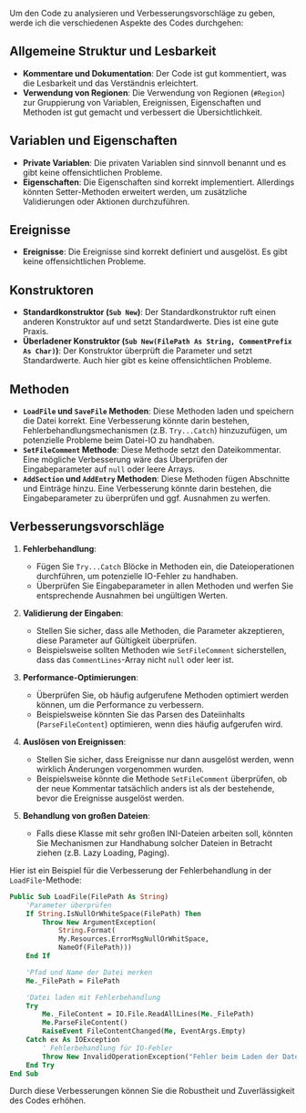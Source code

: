 Um den Code zu analysieren und Verbesserungsvorschläge zu geben, werde ich die verschiedenen Aspekte des Codes durchgehen:

## Allgemeine Struktur und Lesbarkeit
- **Kommentare und Dokumentation**: Der Code ist gut kommentiert, was die Lesbarkeit und das Verständnis erleichtert.
- **Verwendung von Regionen**: Die Verwendung von Regionen (`#Region`) zur Gruppierung von Variablen, Ereignissen, Eigenschaften und Methoden ist gut gemacht und verbessert die Übersichtlichkeit.

## Variablen und Eigenschaften
- **Private Variablen**: Die privaten Variablen sind sinnvoll benannt und es gibt keine offensichtlichen Probleme.
- **Eigenschaften**: Die Eigenschaften sind korrekt implementiert. Allerdings könnten Setter-Methoden erweitert werden, um zusätzliche Validierungen oder Aktionen durchzuführen.

## Ereignisse
- **Ereignisse**: Die Ereignisse sind korrekt definiert und ausgelöst. Es gibt keine offensichtlichen Probleme.

## Konstruktoren
- **Standardkonstruktor (`Sub New`)**: Der Standardkonstruktor ruft einen anderen Konstruktor auf und setzt Standardwerte. Dies ist eine gute Praxis.
- **Überladener Konstruktor (`Sub New(FilePath As String, CommentPrefix As Char)`)**: Der Konstruktor überprüft die Parameter und setzt Standardwerte. Auch hier gibt es keine offensichtlichen Probleme.

## Methoden
- **`LoadFile` und `SaveFile` Methoden**: Diese Methoden laden und speichern die Datei korrekt. Eine Verbesserung könnte darin bestehen, Fehlerbehandlungsmechanismen (z.B. `Try...Catch`) hinzuzufügen, um potenzielle Probleme beim Datei-IO zu handhaben.
- **`SetFileComment` Methode**: Diese Methode setzt den Dateikommentar. Eine mögliche Verbesserung wäre das Überprüfen der Eingabeparameter auf `null` oder leere Arrays.
- **`AddSection` und `AddEntry` Methoden**: Diese Methoden fügen Abschnitte und Einträge hinzu. Eine Verbesserung könnte darin bestehen, die Eingabeparameter zu überprüfen und ggf. Ausnahmen zu werfen.

## Verbesserungsvorschläge
1. **Fehlerbehandlung**:
   - Fügen Sie `Try...Catch` Blöcke in Methoden ein, die Dateioperationen durchführen, um potenzielle IO-Fehler zu handhaben.
   - Überprüfen Sie Eingabeparameter in allen Methoden und werfen Sie entsprechende Ausnahmen bei ungültigen Werten.

2. **Validierung der Eingaben**:
   - Stellen Sie sicher, dass alle Methoden, die Parameter akzeptieren, diese Parameter auf Gültigkeit überprüfen.
   - Beispielsweise sollten Methoden wie `SetFileComment` sicherstellen, dass das `CommentLines`-Array nicht `null` oder leer ist.

3. **Performance-Optimierungen**:
   - Überprüfen Sie, ob häufig aufgerufene Methoden optimiert werden können, um die Performance zu verbessern. 
   - Beispielsweise könnten Sie das Parsen des Dateiinhalts (`ParseFileContent`) optimieren, wenn dies häufig aufgerufen wird.

4. **Auslösen von Ereignissen**:
   - Stellen Sie sicher, dass Ereignisse nur dann ausgelöst werden, wenn wirklich Änderungen vorgenommen wurden.
   - Beispielsweise könnte die Methode `SetFileComment` überprüfen, ob der neue Kommentar tatsächlich anders ist als der bestehende, bevor die Ereignisse ausgelöst werden.

5. **Behandlung von großen Dateien**:
   - Falls diese Klasse mit sehr großen INI-Dateien arbeiten soll, könnten Sie Mechanismen zur Handhabung solcher Dateien in Betracht ziehen (z.B. Lazy Loading, Paging).

Hier ist ein Beispiel für die Verbesserung der Fehlerbehandlung in der `LoadFile`-Methode:

```vb
Public Sub LoadFile(FilePath As String)
    'Parameter überprüfen
    If String.IsNullOrWhiteSpace(FilePath) Then
        Throw New ArgumentException(
            String.Format(
            My.Resources.ErrorMsgNullOrWhitSpace,
            NameOf(FilePath)))
    End If

    'Pfad und Name der Datei merken
    Me._FilePath = FilePath

    'Datei laden mit Fehlerbehandlung
    Try
        Me._FileContent = IO.File.ReadAllLines(Me._FilePath)
        Me.ParseFileContent()
        RaiseEvent FileContentChanged(Me, EventArgs.Empty)
    Catch ex As IOException
        ' Fehlerbehandlung für IO-Fehler
        Throw New InvalidOperationException("Fehler beim Laden der Datei", ex)
    End Try
End Sub
```

Durch diese Verbesserungen können Sie die Robustheit und Zuverlässigkeit des Codes erhöhen.